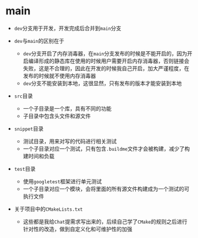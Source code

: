 # main

- `dev`分支用于开发，开发完成后合并到`main`分支
- `dev`与`main`的区别在于
  - `dev`分支开启了内存消毒器，在`main`分支发布的时候是不能开启的，因为开启编译形成的静态库在使用的时候用户需要开启内存消毒器，否则链接会失败，这是不合理的，因此在开发的时候我自己开启，加大严谨程度，在发布的时候就不使用内存消毒器
  - `dev`分支不能安装到本地，这很显然，只有发布的版本才能安装到本地
- `src`目录
  - 一个子目录是一个库，具有不同的功能
  - 子目录中包含头文件和源文件

- `snippet`目录
  - 测试目录，用来对写的代码进行相关测试
  - 一个子目录对应一个测试，只有包含`.buildme`文件才会被构建，减少了构建时间和负载
- `test`目录
  - 使用`googletest`框架进行单元测试
  - 一个子目录对应一个模块，会将里面的所有源文件构建成为一个测试的可执行文件
- 关于项目中的`CMakeLists.txt`
  - 这些都是我给`Chat`提需求写出来的，后续自己学了`CMake`的规则之后进行针对性的改造，做到自定义化和可维护性的加强


